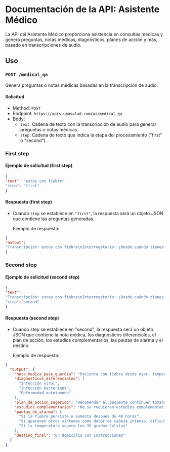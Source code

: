 # Documentación de la API: Asistente Médico

La API del Asistente Médico proporciona asistencia en consultas médicas y genera preguntas, notas médicas, diagnósticos, planes de acción y más, basado en transcripciones de audio.

## Uso

### `POST /medical_qa`

Genera preguntas o notas médicas basadas en la transcripción de audio.

#### Solicitud

- Method: `POST`
- Endpoint: `https://apis.umasalud.com/ai/medical_qa`
- Body:
  - `text`: Cadena de texto con la transcripción de audio para generar preguntas o notas médicas.
  - `step`: Cadena de texto que indica la etapa del procesamiento ("first" o "second").

### First step

#### Ejemplo de solicitud (first step)

```json
{
"text": "estoy con fiebre"
"step": "first"
}
```

#### Respuesta (first step)

- Cuando `step` se establece en `"first"`, la respuesta será un objeto JSON que contiene las preguntas generadas.

  Ejemplo de respuesta:
  
```json
{
"output": 
"Transcripción: estoy con fiebre\nInterrogatorio: ¿Desde cuándo tienes fiebre?\n¿Cuál es la temperatura de tu fiebre?\n¿Has tenido otros síntomas además de la fiebre?\n¿Has tomado algún medicamento para la fiebre?\n¿Has tenido contacto con alguien que esté enfermo?\n¿Has viajado recientemente?\n¿Has notado algún cambio en tu apetito o en tu peso?\n¿Has tenido alguna enfermedad reciente?"
}
```
### Second step

#### Ejemplo de solicitud (second step)

```json
{
"text": 
"Transcripción: estoy con fiebre\nInterrogatorio: ¿Desde cuándo tienes fiebre? Desde ayer\n¿Cuál es la temperatura de tu fiebre? 29\n¿Has tenido otros síntomas además de la fiebre? No\n¿Has tomado algún medicamento para la fiebre? Paracetamol\n¿Has tenido contacto con alguien que esté enfermo? No\n¿Has viajado recientemente? No\n¿Has notado algún cambio en tu apetito o en tu peso? No\n¿Has tenido alguna enfermedad reciente? No"
"step":"second"
}
```

#### Respuesta (second step)

- Cuando step se establece en "second", la respuesta será un objeto JSON que contiene la nota médica, los diagnósticos diferenciales, el plan de acción, los estudios complementarios, las pautas de alarma y el destino.

  Ejemplo de respuesta:
  
```json
{
  "output": {
    "nota_medica_pase_guardia": "Paciente con fiebre desde ayer, temperatura de 29. No presenta otros síntomas. Ha tomado paracetamol. No ha tenido contacto con personas enfermas ni ha viajado recientemente. No ha notado cambios en su apetito o peso. No ha tenido enfermedades recientes.",
    "diagnosticos_diferenciales": [
      "Infección viral",
      "Infección bacteriana",
      "Enfermedad autoinmune"
    ],
    "plan_de_accion_sugerido": "Recomendar al paciente continuar tomando paracetamol para controlar la fiebre. Monitorear la temperatura y si persiste o empeora, buscar atención médica presencial. Mantenerse hidratado y descansar adecuadamente.",
    "estudios_complementarios": "No se requieren estudios complementarios en este momento.",
    "pautas_de_alarma": [
      "Si la fiebre persiste o aumenta después de 48 horas",
      "Si aparecen otros síntomas como dolor de cabeza intenso, dificultad para respirar o dolor abdominal",
      "Si la temperatura supera los 39 grados Celsius"
    ],
    "destino_final": "En domicilio con instrucciones"
  }
}
```
